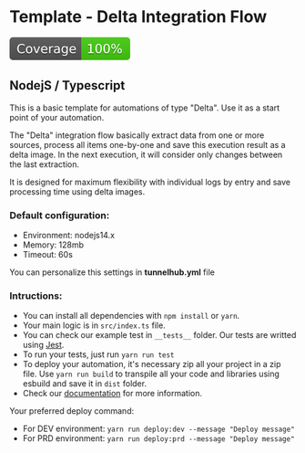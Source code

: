 # Template -  Delta Integration Flow
![Coverage](coverage/badge.svg)
## NodejS  / Typescript

This is a basic template for automations of type "Delta". Use it as a start point of your automation.

The "Delta" integration flow basically extract data from one or more sources, process all items one-by-one and save this execution result as a delta image.
In the next execution, it will consider only changes between the last extraction.

It is designed for maximum flexibility with individual logs by entry and save processing time using delta images.

### Default configuration:
* Environment: nodejs14.x
* Memory: 128mb
* Timeout: 60s

You can personalize this settings in **tunnelhub.yml** file

### Intructions:
* You can install all dependencies with `npm install` or `yarn`.
* Your main logic is in `src/index.ts` file. 
* You can check our example test in `__tests__` folder. Our tests are writted using [Jest](https://www.npmjs.com/package/jest). 
* To run your tests, just run `yarn run test`
* To deploy your automation, it's necessary zip all your project in a zip file. Use `yarn run build` to transpile all your code and libraries using esbuild and save it in `dist` folder.
* Check our [documentation](https://docs.tunnelhub.io) for more information.

Your preferred deploy command:
* For DEV environment: `yarn run deploy:dev --message "Deploy message"`
* For PRD environment: `yarn run deploy:prd --message "Deploy message"`
